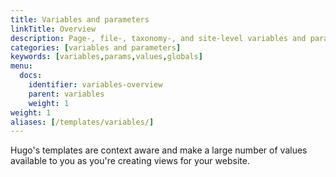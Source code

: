 ```yaml
---
title: Variables and parameters
linkTitle: Overview
description: Page-, file-, taxonomy-, and site-level variables and parameters available in templates.
categories: [variables and parameters]
keywords: [variables,params,values,globals]
menu:
  docs:
    identifier: variables-overview
    parent: variables
    weight: 1
weight: 1
aliases: [/templates/variables/]
---
```


Hugo's templates are context aware and make a large number of values available to you as you're creating views for your website.

[Go templates]: /templates/introduction/
